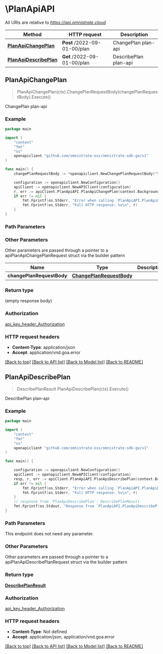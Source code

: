 # \PlanApiAPI

All URIs are relative to *https://api.omnistrate.cloud*

Method | HTTP request | Description
------------- | ------------- | -------------
[**PlanApiChangePlan**](PlanApiAPI.md#PlanApiChangePlan) | **Post** /2022-09-01-00/plan | ChangePlan plan-api
[**PlanApiDescribePlan**](PlanApiAPI.md#PlanApiDescribePlan) | **Get** /2022-09-01-00/plan | DescribePlan plan-api



## PlanApiChangePlan

> PlanApiChangePlan(ctx).ChangePlanRequestBody(changePlanRequestBody).Execute()

ChangePlan plan-api

### Example

```go
package main

import (
	"context"
	"fmt"
	"os"
	openapiclient "github.com/omnistrate-oss/omnistrate-sdk-go/v1"
)

func main() {
	changePlanRequestBody := *openapiclient.NewChangePlanRequestBody("STARTER") // ChangePlanRequestBody | 

	configuration := openapiclient.NewConfiguration()
	apiClient := openapiclient.NewAPIClient(configuration)
	r, err := apiClient.PlanApiAPI.PlanApiChangePlan(context.Background()).ChangePlanRequestBody(changePlanRequestBody).Execute()
	if err != nil {
		fmt.Fprintf(os.Stderr, "Error when calling `PlanApiAPI.PlanApiChangePlan``: %v\n", err)
		fmt.Fprintf(os.Stderr, "Full HTTP response: %v\n", r)
	}
}
```

### Path Parameters



### Other Parameters

Other parameters are passed through a pointer to a apiPlanApiChangePlanRequest struct via the builder pattern


Name | Type | Description  | Notes
------------- | ------------- | ------------- | -------------
 **changePlanRequestBody** | [**ChangePlanRequestBody**](ChangePlanRequestBody.md) |  | 

### Return type

 (empty response body)

### Authorization

[api_key_header_Authorization](../README.md#api_key_header_Authorization)

### HTTP request headers

- **Content-Type**: application/json
- **Accept**: application/vnd.goa.error

[[Back to top]](#) [[Back to API list]](../README.md#documentation-for-api-endpoints)
[[Back to Model list]](../README.md#documentation-for-models)
[[Back to README]](../README.md)


## PlanApiDescribePlan

> DescribePlanResult PlanApiDescribePlan(ctx).Execute()

DescribePlan plan-api

### Example

```go
package main

import (
	"context"
	"fmt"
	"os"
	openapiclient "github.com/omnistrate-oss/omnistrate-sdk-go/v1"
)

func main() {

	configuration := openapiclient.NewConfiguration()
	apiClient := openapiclient.NewAPIClient(configuration)
	resp, r, err := apiClient.PlanApiAPI.PlanApiDescribePlan(context.Background()).Execute()
	if err != nil {
		fmt.Fprintf(os.Stderr, "Error when calling `PlanApiAPI.PlanApiDescribePlan``: %v\n", err)
		fmt.Fprintf(os.Stderr, "Full HTTP response: %v\n", r)
	}
	// response from `PlanApiDescribePlan`: DescribePlanResult
	fmt.Fprintf(os.Stdout, "Response from `PlanApiAPI.PlanApiDescribePlan`: %v\n", resp)
}
```

### Path Parameters

This endpoint does not need any parameter.

### Other Parameters

Other parameters are passed through a pointer to a apiPlanApiDescribePlanRequest struct via the builder pattern


### Return type

[**DescribePlanResult**](DescribePlanResult.md)

### Authorization

[api_key_header_Authorization](../README.md#api_key_header_Authorization)

### HTTP request headers

- **Content-Type**: Not defined
- **Accept**: application/json, application/vnd.goa.error

[[Back to top]](#) [[Back to API list]](../README.md#documentation-for-api-endpoints)
[[Back to Model list]](../README.md#documentation-for-models)
[[Back to README]](../README.md)

